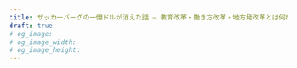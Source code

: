 ```yaml
---
title: ザッカーバーグの一億ドルが消えた話 — 教育改革・働き方改革・地方発改革とは何だったのか?
draft: true
# og_image:
# og_image_width:
# og_image_height:
---
```

